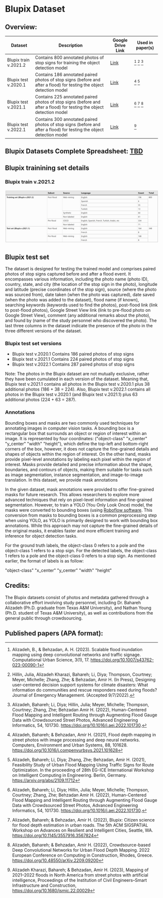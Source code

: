 # Blupix Dataset

## Overview:

| Dataset  | Description | Google Drive Link | Used in paper(s) |
| ------------- | ------------- | ------------- | ------------- |
| Blupix train v.2021.2  | Contains 800 annotated photos of stop signs for training the object detection model | [Link](https://drive.google.com/drive/folders/1uZK6xXB4W9QYDx8xgNpi7NqQZkEO1Nxq?usp=sharing) | [^1] [^2] [^3] |
| Blupix test v.2020.1  | Contains 186 annotated paired photos of stop signs (before and after a flood) for testing the object detection model | [Link](https://drive.google.com/drive/folders/1-8d8Qw6T9xvr3Dfas_rdl5gEMubMjyJG?usp=sharing) | [^4] [^8]|
| Blupix test v.2021.1  | Contains 225 annotated paired photos of stop signs (before and after a flood) for testing the object detection model| [Link](https://drive.google.com/drive/folders/1-iyFkGHDXdCzmr774k1okC-ZxlrmvKXp?usp=sharing) | [^3] [^6] [^7] |
| Blupix test v.2022.1  | Contains 300 annotated paired photos of stop signs (before and after a flood) for testing the object detection model | [Link](https://drive.google.com/drive/folders/1uZK6xXB4W9QYDx8xgNpi7NqQZkEO1Nxq?usp=sharing) | [^5] |


## Blupix Datasets Complete Spreadsheet: [TBD](https://drive.google.com/drive/folders/1gPV34yTk2fJOT-111OXHjdch90WN-gaC?usp=sharing)


## Blupix trainining set details
### Blupix train v.2021.2
![img2](blupix-dataset-fig1.png)

## Blupix test set
The dataset is designed for testing the trained model and comprises paired photos of stop signs captured before and after a flood event. It encompasses various information, including the photo name (photo ID), country, state, and city (the location of the stop sign in the photo), longitude and latitude (precise coordinates of the stop sign), source (where the photo was sourced from), date taken (when the photo was captured), date saved (when the photo was added to the dataset), flood name (if known), searching keywords (keywords used to find the photos), post-flood link (link to post-flood photos), Google Street View link (link to pre-flood photo on Google Street View), comment (any additional remarks about the photo), and found by (name of the study personnel who discovered the photo). The last three columns in the dataset indicate the presence of the photo in the three different versions of the dataset.


### Blupix test set versions
- Blupix test v.2020.1
Contains 186 paired photos of stop signs
- Blupix test v.2021.1
Contains 224 paired photos of stop signs
- Blupix test v.2022.1
Contains 287 paired photos of stop signs

Note: The photos in the Blupix dataset are not mutually exclusive, rather they have been cumulated in each version of the dataset. Meaning that, Blupix test v.2021.1 contains all photos in the Blupix test v.2020.1 plus 38 additional photos (186 + 38 = 224). Also, Blupix test v.2022.1 contains all photos in the Blupix test v.2020.1 (and Blupix test v.2021.1) plus 63 additional photos (224 + 63 = 287). 


### Annotations
Bounding boxes and masks are two commonly used techniques for annotating images in computer vision tasks. A bounding box is a rectangular box that surrounds an object or region of interest within an image. It is represented by four coordinates: ("object-class" "x_center" "y_center" "width" "height"), which define the top-left and bottom-right corners of the box, however, it does not capture the fine-grained details and shapes of objects within the region of interest. On the other hand, masks provide pixel-level annotations by labeling each pixel within the region of interest. Masks provide detailed and precise information about the shape, boundaries, and contours of objects, making them suitable for tasks such as image segmentation, instance segmentation, and image-to-image translation. In this dataset, we provide mask annotations 

In the given dataset, mask annotations were provided to offer fine-grained masks for future research. This allows researchers to explore more advanced techniques that rely on pixel-level information and fine-grained segmentation. However, to train a YOLO (You Only Look Once) model, the masks were converted to bounding boxes (using [Roboflow software](https://app.roboflow.com/). This conversion from masks to bounding boxes is a common preprocessing step when using YOLO, as YOLO is primarily designed to work with bounding box annotations. While this approach may not capture the fine-grained details of the original masks, it enables faster and more efficient training and inference for object detection tasks.

For the ground truth labels, the object-class 0 refers to a pole and the object-class 1 refers to a stop sign. For the detected labels, the object-class 1 refers to a pole and the object-class 0 refers to a stop sign. As mentioned earlier, the format of labels is as follow:

"object-class" "x_center" "y_center" "width" "height"

## Credits:

The Blupix datasets consist of photos and metadata gathered through a collaborative effort involving study personnel, including Dr. Bahareh Alizadeh (Ph.D. graduate from Texas A&M University), and Nathan Young (Ph.D. student of Texas A&M University), as well as contributions from the general public through crowdsourcing.


## Published papers (APA format):

[^1]: Alizadeh, B., & Behzadan, A. H. (2023). Scalable flood inundation mapping using deep convolutional networks and traffic signage. Computational Urban Science, 3(1), 17.                         https://doi.org/10.1007/s43762-023-00090-1 

[^2]: Hillin, Julia, Alizadeh Kharazi, Bahareh; Li, Diya; Thompson, Courtney; Meyer, Michelle; Zhang, Zhe; & Behzadan, Amir H. (In Press), Designing user-centered decision support systems for climate disasters: What information do communities and rescue responders need during floods? Journal of Emergency Management. (Accepted 9/7/2022).

[^3]: Alizadeh, Bahareh; Li, Diya; Hillin, Julia; Meyer, Michelle; Thompson, Courtney; Zhang, Zhe; Behzadan Amir H. (2022), Human-Centered Flood Mapping and Intelligent Routing through Augmenting Flood Gauge Data with Crowdsourced Street Photos, Advanced Engineering Informatics, 54, 101730. https://doi.org/10.1016/j.aei.2022.101730. 

[^4]: Alizadeh, Bahareh; & Behzadan, Amir H. (2021), Flood depth mapping in street photos with image processing and deep neural networks. Computers, Environment and Urban Systems, 88, 101628. https://doi.org/10.1016/j.compenvurbsys.2021.101628 

[^5]: Alizadeh Kharazi, Bahareh; & Behzadan, Amir H. (2023), Mapping of 2021–2022 floods in North America from street photos with artificial intelligence, Proceedings of the Institution of Civil Engineers–Smart Infrastructure and Construction, https://doi.org/10.1680/jsmic.22.00029

[^6]: Alizadeh, Bahareh; & Behzadan, Amir H. (2022), Blupix: Citizen science for flood depth estimation in urban roads. The 5th ACM SIGSPATIAL Workshop on Advances on Resilient and Intelligent Cities, Seattle, WA. https://doi.org/10.1145/3557916.3567824 

[^7]: Alizadeh, Bahareh; & Behzadan, Amir H. (2022), Crowdsource-based Deep Convolutional Networks for Urban Flood Depth Mapping. 2022 European Conference on Computing in Construction, Rhodes, Greece. https://doi.org/10.48550/arXiv.2209.09200  

[^8]: Alizadeh, Bahareh; Li, Diya; Zhang, Zhe; Behzadan, Amir H. (2021), Feasibility Study of Urban Flood Mapping Using Traffic Signs for Route Optimization. In the proceeding of 28th EG-ICE International Workshop on Intelligent Computing in Engineering. Berlin, Germany. https://arxiv.org/abs/2109.11712  
